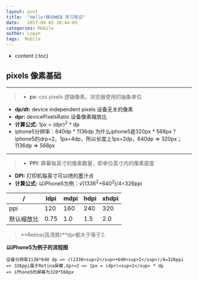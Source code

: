 ```yaml
---
layout: post
title:  "Hello!移动WEB 学习笔记"
date:   2017-09-02 10:44:05
categories: Mobile
author: Logan
tags:  Mobile
---
```


* content
{:toc}


## pixels 像素基础

***


>- **px:** css pixels 逻辑像素，浏览器使用的抽象单位
- **dp/dt:** device independent pixels 设备无关的像素
- **dpr:** devicePixelsRatio 设备像素缩放比
- **计算公式:** 1px = (dpr)<sup>2</sup> * dp
- iphone5分辨率：640dp * 1136dp
为什么iphone5是320px * 568px？
iphone5的drp=2，1px=4dp，所以长度上1px=2dp，640dp => 320px；1136dp => 568px

***

>- **PPI:** 屏幕每英寸的像素数量，即单位英寸内的像素密度
- **DPI:** 打印机每英寸可以喷的墨汁点
- **计算公式:** 以iPhone5为例：√(1336<sup>2</sup>+640<sup>2</sup>)/4=326ppi

|  /  |ldpi  |mdpi  |hdpi  |xhdpi  |
|-----|------|------|------|-------|
|ppi  |120   |160   |240   |320    |
|默认缩放比|0.75|1.0|1.5   |2.0    |

>**Retina(高清屏)**dpr都大于等于2.




**以iPhone5为例子的流程图**

```flow
设备分辨率1136*640 dp => √(1336<sup>2</sup>+640<sup>2</sup>)/4=326ppi
=> 326ppi属于Retina屏幕,dpr=2 => 1px = (dpr)<sup>2</sup> * dp
=> iPhone5的屏幕为320*568px
```